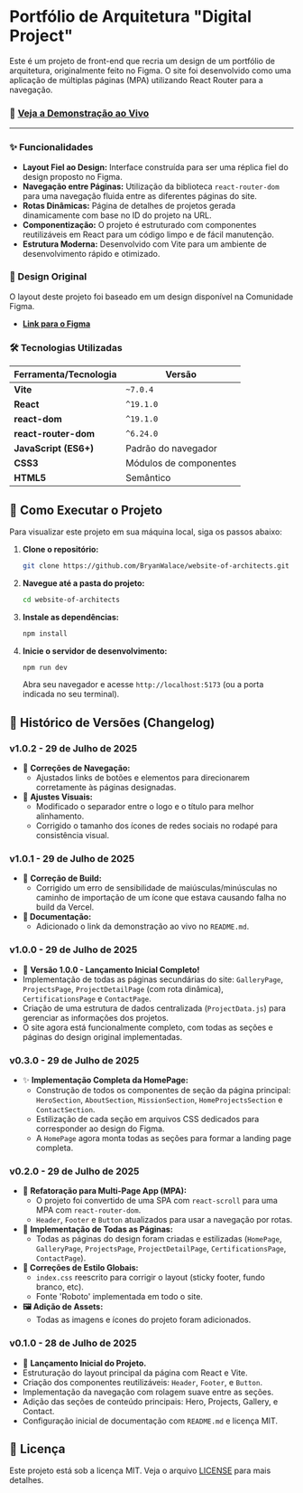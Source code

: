 # Portfólio de Arquitetura "Digital Project"

Este é um projeto de front-end que recria um design de um portfólio de arquitetura, originalmente feito no Figma. O site foi desenvolvido como uma aplicação de múltiplas páginas (MPA) utilizando React Router para a navegação.

### 🚀 [Veja a Demonstração ao Vivo](https://website-of-architects-lemon.vercel.app/)

---

### ✨ Funcionalidades

- **Layout Fiel ao Design:** Interface construída para ser uma réplica fiel do design proposto no Figma.
- **Navegação entre Páginas:** Utilização da biblioteca `react-router-dom` para uma navegação fluida entre as diferentes páginas do site.
- **Rotas Dinâmicas:** Página de detalhes de projetos gerada dinamicamente com base no ID do projeto na URL.
- **Componentização:** O projeto é estruturado com componentes reutilizáveis em React para um código limpo e de fácil manutenção.
- **Estrutura Moderna:** Desenvolvido com Vite para um ambiente de desenvolvimento rápido e otimizado.

### 🎨 Design Original

O layout deste projeto foi baseado em um design disponível na Comunidade Figma.

-   **[Link para o Figma](https://www.figma.com/community/file/1532117431698854331)**

### 🛠️ Tecnologias Utilizadas

| Ferramenta/Tecnologia | Versão |
| --------------------- | ------------------------------------- |
| **Vite** | `~7.0.4` |
| **React** | `^19.1.0` |
| **react-dom** | `^19.1.0` |
| **react-router-dom** | `^6.24.0` |
| **JavaScript (ES6+)** | Padrão do navegador |
| **CSS3** | Módulos de componentes |
| **HTML5** | Semântico |


## 🚀 Como Executar o Projeto

Para visualizar este projeto em sua máquina local, siga os passos abaixo:

1. **Clone o repositório:**
    ```bash
    git clone https://github.com/BryanWalace/website-of-architects.git
    ```

2.  **Navegue até a pasta do projeto:**
    ```bash
    cd website-of-architects
    ```

3.  **Instale as dependências:**
    ```bash
    npm install
    ```

4.  **Inicie o servidor de desenvolvimento:**
    ```bash
    npm run dev
    ```
    Abra seu navegador e acesse `http://localhost:5173` (ou a porta indicada no seu terminal).


## 📜 Histórico de Versões (Changelog)

### v1.0.2 - 29 de Julho de 2025
- 🔗 **Correções de Navegação:**
  - Ajustados links de botões e elementos para direcionarem corretamente às páginas designadas.
- 🎨 **Ajustes Visuais:**
  - Modificado o separador entre o logo e o título para melhor alinhamento.
  - Corrigido o tamanho dos ícones de redes sociais no rodapé para consistência visual.

### v1.0.1 - 29 de Julho de 2025
- 🔧 **Correção de Build:**
  - Corrigido um erro de sensibilidade de maiúsculas/minúsculas no caminho de importação de um ícone que estava causando falha no build da Vercel.
- **📝 Documentação:**
  - Adicionado o link da demonstração ao vivo no `README.md`.

### v1.0.0 - 29 de Julho de 2025
- 🚀 **Versão 1.0.0 - Lançamento Inicial Completo!**
- Implementação de todas as páginas secundárias do site: `GalleryPage`, `ProjectsPage`, `ProjectDetailPage` (com rota dinâmica), `CertificationsPage` e `ContactPage`.
- Criação de uma estrutura de dados centralizada (`ProjectData.js`) para gerenciar as informações dos projetos.
- O site agora está funcionalmente completo, com todas as seções e páginas do design original implementadas.

### v0.3.0 - 29 de Julho de 2025
- ✨ **Implementação Completa da HomePage:**
  - Construção de todos os componentes de seção da página principal: `HeroSection`, `AboutSection`, `MissionSection`, `HomeProjectsSection` e `ContactSection`.
  - Estilização de cada seção em arquivos CSS dedicados para corresponder ao design do Figma.
  - A `HomePage` agora monta todas as seções para formar a landing page completa.

### v0.2.0 - 29 de Julho de 2025
- 🔄 **Refatoração para Multi-Page App (MPA):**
  - O projeto foi convertido de uma SPA com `react-scroll` para uma MPA com `react-router-dom`.
  - `Header`, `Footer` e `Button` atualizados para usar a navegação por rotas.
- 🎨 **Implementação de Todas as Páginas:**
  - Todas as páginas do design foram criadas e estilizadas (`HomePage`, `GalleryPage`, `ProjectsPage`, `ProjectDetailPage`, `CertificationsPage`, `ContactPage`).
- **🔧 Correções de Estilo Globais:**
  - `index.css` reescrito para corrigir o layout (sticky footer, fundo branco, etc).
  - Fonte 'Roboto' implementada em todo o site.
- **🖼️ Adição de Assets:**
  - Todas as imagens e ícones do projeto foram adicionados.

### v0.1.0 - 28 de Julho de 2025
- 🎉 **Lançamento Inicial do Projeto.**
- Estruturação do layout principal da página com React e Vite.
- Criação dos componentes reutilizáveis: `Header`, `Footer`, e `Button`.
- Implementação da navegação com rolagem suave entre as seções.
- Adição das seções de conteúdo principais: Hero, Projects, Gallery, e Contact.
- Configuração inicial de documentação com `README.md` e licença MIT.

## 📄 Licença

Este projeto está sob a licença MIT. Veja o arquivo [LICENSE](LICENSE) para mais detalhes.
